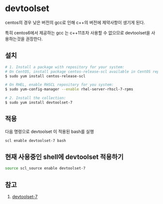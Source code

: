 # devtoolset

centos의 경우 낮은 버전의 gcc로 인해 c++의 버전에 제약사항이 생기게 된다.

특히 centos6에서 제공하는 gcc 는 c++11조차 사용할 수 없으므로 devtoolset을 사용하는것을 권장한다.

## 설치

```bash
# 1. Install a package with repository for your system:
# On CentOS, install package centos-release-scl available in CentOS repository:
$ sudo yum install centos-release-scl

# On RHEL, enable RHSCL repository for you system:
$ sudo yum-config-manager --enable rhel-server-rhscl-7-rpms

# 2. Install the collection:
$ sudo yum install devtoolset-7
```

## 적용

다음 명령으로 devtoolset 이 적용된 bash를 실행

```bash
scl enable devtoolset-7 bash
```

## 현재 사용중인 shell에 devtoolset 적용하기

```bash
source scl_source enable devtoolset-7
```

## 참고

1. [devtoolset-7](https://www.softwarecollections.org/en/scls/rhscl/devtoolset-7/)